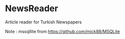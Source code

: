# NewsReader
Article reader for Turkish Newspapers

Note : mssqllite from https://github.com/mick88/MSQLite

